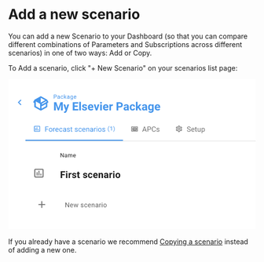 # Add a new scenario

You can add a new Scenario to your Dashboard (so that you can compare different combinations of Parameters and Subscriptions across different scenarios) in one of two ways: Add or Copy.

To Add a scenario, click "+ New Scenario" on your scenarios list page:

![](../.gitbook/assets/how-do-i-add-a-new-scenario-1.png)

If you already have a scenario we recommend [Copying a scenario](copy-a-scenario.md) instead of adding a new one.
